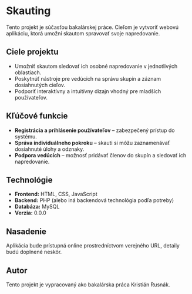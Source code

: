 # Skauting

Tento projekt je súčasťou bakalárskej práce. Cieľom je vytvoriť webovú aplikáciu, ktorá umožní skautom spravovať svoje napredovanie.

## Ciele projektu
- Umožniť skautom sledovať ich osobné napredovanie v jednotlivých oblastiach.
- Poskytnúť nástroje pre vedúcich na správu skupín a záznam dosiahnutých cieľov.
- Podporiť interaktívny a intuitívny dizajn vhodný pre mladších používateľov.

## Kľúčové funkcie
- **Registrácia a prihlásenie používateľov** – zabezpečený prístup do systému.
- **Správa individuálneho pokroku** – skauti si môžu zaznamenávať dosiahnuté úlohy a odznaky.
- **Podpora vedúcich** – možnosť pridávať členov do skupín a sledovať ich napredovanie.

## Technológie
- **Frontend:** HTML, CSS, JavaScript
- **Backend:** PHP (alebo iná backendová technológia podľa potreby)
- **Databáza:** MySQL
- **Verzia:** 0.0.0

## Nasadenie
Aplikácia bude prístupná online prostredníctvom verejného URL, detaily budú doplnené neskôr.

## Autor
Tento projekt je vypracovaný ako bakalárska práca Kristián Rusnák. 
